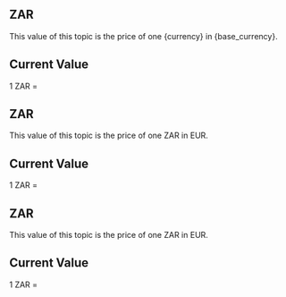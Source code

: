 ## ZAR

This value of this topic is the price of one {currency} in {base_currency}.

## Current Value

1 ZAR = <Topic topic="finance/stock-exchange/currency/ZAR/EUR" decimals="3" unit="EUR"/>

## ZAR

This value of this topic is the price of one ZAR in EUR.

## Current Value

1 ZAR = <Topic topic="finance/stock-exchange/currency/ZAR/EUR" decimals="3" unit="EUR"/>

## ZAR

This value of this topic is the price of one ZAR in EUR.

## Current Value

1 ZAR = <Topic topic="finance/stock-exchange/currency/ZAR/EUR" decimals="3" unit="EUR"/>

